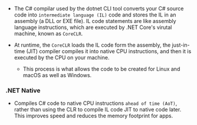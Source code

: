 * The C# compilar used by the dotnet CLI tool converts your C# source code into `intermediate language (IL)` code and stores the IL in an assembly (a DLL or EXE file). IL code statements are like assembly language instructions, which are executed by .NET Core's virutal machine, known as `CoreCLR`.

* At runtime, the `CoreCLR` loads the IL code form the assembly, the just-in-time (JIT) compiler compiles it into native CPU instructions, and then it is executed by the CPU on your machine. 
    * This process is what allows the code to be created for Linux and macOS as well as Windows. 

### .NET Native
* Compiles C# code to native CPU instructions `ahead of time (AoT)`, rather than using the CLR to compile IL code JIT to native code later. This improves speed and reduces the memory footprint for apps. 